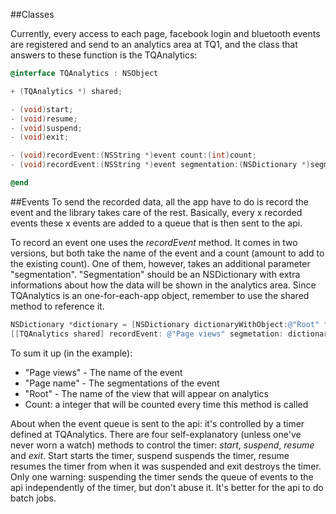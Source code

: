 ##Classes

Currently, every access to each page, facebook login and bluetooth events are registered and send to an analytics area at TQ1, and the class that answers to these function is the TQAnalytics:
```objectivec
@interface TQAnalytics : NSObject

+ (TQAnalytics *) shared;

- (void)start;
- (void)resume;
- (void)suspend;
- (void)exit;

- (void)recordEvent:(NSString *)event count:(int)count;
- (void)recordEvent:(NSString *)event segmentation:(NSDictionary *)segmentation count:(int)count;

@end
```

##Events
To send the recorded data, all the app have to do is record the event and the library takes care of the rest.
Basically, every x recorded events these x events are added to a queue that is then sent to the api.

To record an event one uses the *recordEvent* method. It comes in two versions, but both take the name of the event and a count (amount to add to the existing count). One of them, however, takes an additional parameter "segmentation". "Segmentation" should be an NSDictionary with extra informations about how the data will be shown in the analytics area.
Since TQAnalytics is an one-for-each-app object, remember to use the shared method to reference it.
```objectivec
NSDictionary *dictionary = [NSDictionary dictionaryWithObject:@"Root" forKey:@"Page name"];
[[TQAnalytics shared] recordEvent: @"Page views" segmetation: dictionary count:1];
```

To sum it up (in the example):

  - "Page views" - The name of the event
  - "Page name" - The segmentations of the event
  - "Root" - The name of the view that will appear on analytics
  - Count: a integer that will be counted every time this method is called

About when the event queue is sent to the api: it's controlled by a timer defined at TQAnalytics.
There are four self-explanatory (unless one've never worn a watch) methods to control the timer: *start*, *suspend*, *resume* and *exit*.
Start starts the timer, suspend suspends the timer, resume resumes the timer from when it was suspended and exit destroys the timer.
Only one warning: suspending the timer sends the queue of events to the api independently of the timer, but don't abuse it. It's better for the api to do batch jobs.
